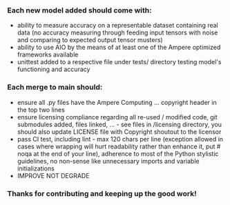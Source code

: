 ### Each new model added should come with:
- ability to measure accuracy on a representable dataset containing real data (no accuracy measuring through feeding input tensors with noise and comparing to expected output tensor musters)
- ability to use AIO by the means of at least one of the Ampere optimized frameworks available
- unittest added to a respective file under tests/ directory testing model's functioning and accuracy

### Each merge to main should:
- ensure all .py files have the Ampere Computing ... copyright header in the top two lines
- ensure licensing compliance regarding all re-used / modified code, git submodules added, files linked, ... - see files in /licensing directory, you should also update LICENSE file with Copyright shoutout to the licensor
- pass CI test, including lint - max 120 chars per line (exception allowed in cases where wrapping will hurt readability rather than enhance it, put # noqa at the end of your line), adherence to most of the Python stylistic guidelines, no non-sense like unnecessary imports and variable initializations
- IMPROVE NOT DEGRADE

### Thanks for contributing and keeping up the good work!
